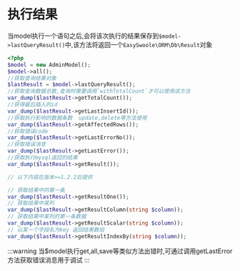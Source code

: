 # 执行结果

当model执行一个语句之后,会将该次执行的结果保存到`$model->lastQueryResult()`中,该方法将返回一个`EasySwoole\ORM\Db\Result`对象
    
```php
<?php
$model = new AdminModel();
$model->all();
//获取查询结果对象
$lastResult = $model->lastQueryResult();
//获取查询数据总数,查询时需要调用`withTotalCount`才可以使用该方法
var_dump($lastResult->getTotalCount());
//获得最后插入的id
var_dump($lastResult->getLastInsertId());
//获取执行影响的数据条数  update,delete等方法使用
var_dump($lastResult->getAffectedRows());
//获取错误code
var_dump($lastResult->getLastErrorNo());
//获取错误消息
var_dump($lastResult->getLastError());
//获取执行mysql返回的结果
var_dump($lastResult->getResult());

// 以下内容在版本>=1.2.2后提供

// 获取结果中的第一条
var_dump($lastResult->getResultOne());
// 获取结果中某列
var_dump($lastResult->getResultColumn(string $column));
// 获取结果中某列的第一条数据
var_dump($lastResult->getResultScalar(string $column));
// 以某一个字段名为key 返回结果数组
var_dump($lastResult->getResultIndexBy(string $column));
```

:::warning
当$model执行get,all,save等类似方法出错时,可通过调用getLastError方法获取错误消息用于调试
:::
